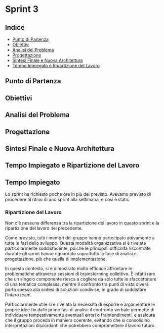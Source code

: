 # Sprint 3

## Indice

- [Punto di Partenza](#punto-di-partenza)
- [Obiettivi](#obiettivi)
- [Analisi del Problema](#analisi-del-problema)
- [Progettazione](#progettazione)
- [Sintesi Finale e Nuova Architettura](#sintesi-finale-e-nuova-architettura)
- [Tempo Impiegato e Ripartizione del Lavoro](#tempo-impiegato-e-ripartizione-del-lavoro)

## Punto di Partenza

## Obiettivi

## Analisi del Problema 

## Progettazione

## Sintesi Finale e Nuova Architettura

## Tempo Impiegato e Ripartizione del Lavoro

## Tempo Impiegato

Lo sprint ha richiesto poche ore in più del previsto.
Avevamo previsto di procedere al ritmo di uno sprint alla settimana, e così è stato.

### Ripartizione del Lavoro

Non c'è nessuna differenza tra la ripartizione del lavoro in questo sprint e la ripartizione del lavoro nel precedente.

Come previsto, tutti i membri del gruppo hanno partecipato attivamente a tutte le fasi dello sviluppo. Questa modalità organizzativa si è rivelata particolarmente soddisfacente, poiché le principali difficoltà riscontrate durante gli sprint hanno riguardato soprattutto la fase di analisi e progettazione, più che quella di implementazione.  

In questo contesto, si è dimostrato molto efficace affrontare le problematiche attraverso sessioni di brainstorming collettivo. È infatti raro che un singolo componente riesca a cogliere da solo tutte le sfaccettature di una tematica complessa, mentre il confronto tra punti di vista diversi porta spesso alla sintesi di soluzioni condivise, in grado di soddisfare l’intero team.  

Particolarmente utile si è rivelata la necessità di esporre e argomentare le proprie idee fin dalle prime fasi di analisi: il confronto verbale permette di individuare tempestivamente eventuali errori o fraintendimenti, e assicura che il gruppo proceda in maniera coerente, evitando che si consolidino interpretazioni discordanti che potrebbero compromettere il lavoro futuro.